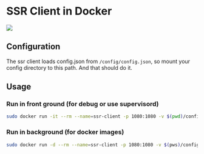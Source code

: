 # SSR Client in Docker

![](https://github.com/gwy15/ssr-client-docker/workflows/main/badge.svg)

## Configuration

The ssr client loads config.json from `/config/config.json`, so mount your config directory to this path. And that should do it.

## Usage

### Run in front ground (for debug or use supervisord)

```bash
sudo docker run -it --rm --name=ssr-client -p 1080:1080 -v $(pwd)/config:/config ssr-client-docker
```

### Run in background (for docker images)
```bash
sudo docker run -d --rm --name=ssr-client -p 1080:1080 -v $(pws)/config:/config ssr-client-docker
```
